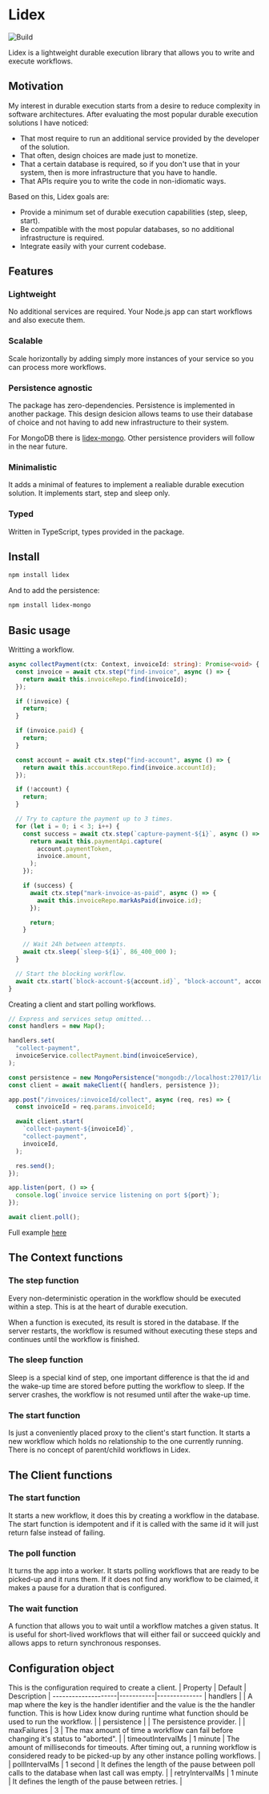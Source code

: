 # Lidex

![Build](https://github.com/ferromir/lidex/actions/workflows/build.yml/badge.svg)

Lidex is a lightweight durable execution library that allows you to write and execute workflows.

## Motivation

My interest in durable execution starts from a desire to reduce complexity in software architectures. After evaluating the most popular durable execution solutions I have noticed:

- That most require to run an additional service provided by the developer of the solution.
- That often, design choices are made just to monetize.
- That a certain database is required, so if you don't use that in your system, then is more infrastructure that you have to handle.
- That APIs require you to write the code in non-idiomatic ways.

Based on this, Lidex goals are:

- Provide a minimum set of durable execution capabilities (step, sleep, start).
- Be compatible with the most popular databases, so no additional infrastructure is required.
- Integrate easily with your current codebase.

## Features

### Lightweight

No additional services are required. Your Node.js app can start workflows and also execute them.

### Scalable

Scale horizontally by adding simply more instances of your service so you can process more workflows.

### Persistence agnostic

The package has zero-dependencies. Persistence is implemented in another package. This design desicion allows teams to use their database of choice and not having to add new infrastructure to their system.

For MongoDB there is [lidex-mongo](https://github.com/ferromir/lidex-mongo). Other persistence providers will follow in the near future.

### Minimalistic

It adds a minimal of features to implement a realiable durable execution solution. It implements start, step and sleep only.

### Typed

Written in TypeScript, types provided in the package.

## Install

```bash
npm install lidex
```

And to add the persistence:

```bash
npm install lidex-mongo
```

## Basic usage

Writting a workflow.

```TypeScript
async collectPayment(ctx: Context, invoiceId: string): Promise<void> {
  const invoice = await ctx.step("find-invoice", async () => {
    return await this.invoiceRepo.find(invoiceId);
  });

  if (!invoice) {
    return;
  }

  if (invoice.paid) {
    return;
  }

  const account = await ctx.step("find-account", async () => {
    return await this.accountRepo.find(invoice.accountId);
  });

  if (!account) {
    return;
  }

  // Try to capture the payment up to 3 times.
  for (let i = 0; i < 3; i++) {
    const success = await ctx.step(`capture-payment-${i}`, async () => {
      return await this.paymentApi.capture(
        account.paymentToken,
        invoice.amount,
      );
    });

    if (success) {
      await ctx.step("mark-invoice-as-paid", async () => {
        await this.invoiceRepo.markAsPaid(invoice.id);
      });

      return;
    }

    // Wait 24h between attempts.
    await ctx.sleep(`sleep-${i}`, 86_400_000 );
  }

  // Start the blocking workflow.
  await ctx.start(`block-account-${account.id}`, "block-account", account.id);
}

```

Creating a client and start polling workflows.

```TypeScript
// Express and services setup omitted...
const handlers = new Map();

handlers.set(
  "collect-payment",
  invoiceService.collectPayment.bind(invoiceService),
);

const persistence = new MongoPersistence("mongodb://localhost:27017/lidex");
const client = await makeClient({ handlers, persistence });

app.post("/invoices/:invoiceId/collect", async (req, res) => {
  const invoiceId = req.params.invoiceId;

  await client.start(
    `collect-payment-${invoiceId}`,
    "collect-payment",
    invoiceId,
  );

  res.send();
});

app.listen(port, () => {
  console.log(`invoice service listening on port ${port}`);
});

await client.poll();
```

Full example [here](https://github.com/ferromir/durable-execution-node)

## The Context functions

### The step function

Every non-deterministic operation in the workflow should be executed within a step. This is at the heart of durable execution.

When a function is executed, its result is stored in the database. If the server restarts, the workflow is resumed without executing these steps and continues until the workflow is finished.

### The sleep function

Sleep is a special kind of step, one important difference is that the id and the wake-up time are stored before putting the workflow to sleep. If the server crashes, the workflow is not resumed until after the wake-up time.

### The start function

Is just a conveniently placed proxy to the client's start function. It starts a new workflow which holds no relationship to the one currently running. There is no concept of parent/child workflows in Lidex.

## The Client functions

### The start function

It starts a new workflow, it does this by creating a workflow in the database. The start function is idempotent and if it is called with the same id it will just return false instead of failing.

### The poll function

It turns the app into a worker. It starts polling workflows that are ready to be picked-up and it runs them. If it does not find any workflow to be claimed, it makes a pause for a duration that is configured.

### The wait function

A function that allows you to wait until a workflow matches a given status. It is useful for short-lived workflows that will either fail or succeed quickly and allows apps to return synchronous responses.

## Configuration object

This is the configuration required to create a client.
| Property | Default | Description |
--------------------|-----------|--------------
| handlers | | A map where the key is the handler identifier and the value is the the handler function. This is how Lidex know during runtime what function should be used to run the workflow. |
| persistence | | The persistence provider. |
| maxFailures | 3 | The max amount of time a workflow can fail before changing it's status to "aborted". |
| timeoutIntervalMs | 1 minute | The amount of milliseconds for timeouts. After timing out, a running workflow is considered ready to be picked-up by any other instance polling workflows. |
| pollIntervalMs | 1 second | It defines the length of the pause between poll calls to the database when last call was empty. |
| retryIntervalMs | 1 minute | It defines the length of the pause between retries. |
